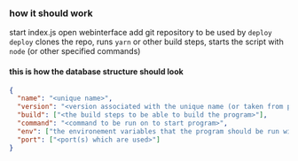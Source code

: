 ### how it should work

start index.js
open webinterface
add git repository to be used by `deploy`
`deploy` clones the repo, runs `yarn` or other build steps, starts the script with `node` (or other specified commands)

#### this is how the database structure should look
```json
{
  "name": "<unique name>",
  "version": "<version associated with the unique name (or taken from package.json)>",
  "build": ["<the build steps to be able to build the program>"],
  "command": "<command to be run on to start program>",
  "env": ["the environement variables that the program should be run with"],
  "port": ["<port(s) which are used>"]
}
```
